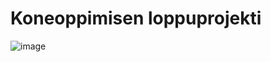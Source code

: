 # Koneoppimisen loppuprojekti
 
![image](https://user-images.githubusercontent.com/63849800/163367577-6a462f9d-004a-4445-bd0f-e37e666398a1.png)
